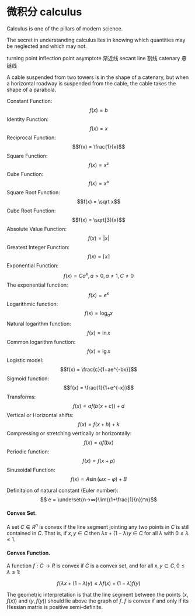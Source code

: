 # 微积分 calculus

Calculus is one of the pillars of modern science.

The secret in understanding calculus lies in knowing which quantities may be neglected and which may not.

turning point
inflection point
asymptote 渐近线
secant line 割线
catenary 悬链线

A cable suspended from two towers is in the shape of a catenary, but when a horizontal roadway is suspended from the cable, the cable takes the shape of a parabola.

Constant Function: $$f(x) = b$$
Identity Function: $$f(x) = x$$
Reciprocal Function: $$f(x) = \frac{1}{x}$$
Square Function: $$f(x) = x²$$
Cube Function: $$f(x) = x³$$
Square Root Function: $$f(x) = \sqrt x$$
Cube Root Function: $$f(x) = \sqrt[3]{x}$$
Absolute Value Function: $$f(x) = |x|$$
Greatest Integer Function: $$f(x) = ⌈x⌉$$
Exponential Function: $$f(x)=Ca^x, a>0, a≠1, C≠0$$
The exponential function: $$f(x)=e^x$$
Logarithmic function: $$f(x) = \log_ax$$
Natural logarithm function: $$f(x) = \ln x$$
Common logarithm function: $$f(x) = \lg x$$
Logistic model: $$f(x) = \frac{c}{1+ae^{-bx}}$$
Sigmoid function: $$f(x) = \frac{1}{1+e^{-x}}$$
Transforms: $$f(x) = af(b(x+c))+d$$
Vertical or Horizontal shifts: $$f(x) = f(x+h)+k$$
Compressing or stretching vertically or horizontally: $$f(x) = af(bx)$$
Periodic function: $$f(x) = f(x+p)$$
Sinusoidal Function: $$f(x) = A\sin(ωx-φ)+B$$

Definitaion of natural constant (Euler number):
$$ e = \underset{n→∞}\lim{(1+\frac{1}{n})^n}$$

#### Convex Set.

A set $C ∈ R^n$ is convex if the line segment jointing any two points in $C$ is still contained in $C$.
That is, if $x, y ∈ C$ then $λx+(1-λ)y∈ C$ for all $λ$ with $0≤λ≤1$.

#### Convex Function.

A function $f: C→R$ is convex if $C$ is a convex set, and for all $x, y ∈ C, 0≤λ≤1$:

$$
f(λx + (1-λ)y) ≤ λf(x) + (1-λ)f(y)
$$

The geometric interpretation is that the line segment between the points $(x, f(x))$ and $(y, f(y))$ should lie above the graph of $f$. $f$ is convex if and only if its Hessian matrix is positive semi-definite.
